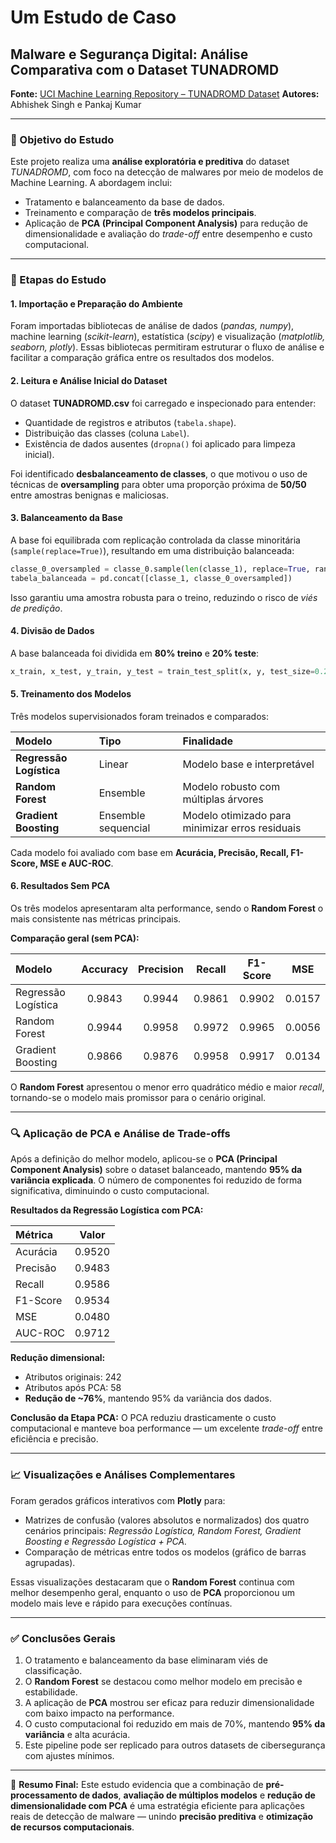
# Um Estudo de Caso

## Malware e Segurança Digital: Análise Comparativa com o Dataset TUNADROMD

**Fonte:** [UCI Machine Learning Repository – TUNADROMD Dataset](https://archive.ics.uci.edu/dataset/813/tunadromd)
**Autores:** Abhishek Singh e Pankaj Kumar

---

### 🎯 Objetivo do Estudo

Este projeto realiza uma **análise exploratória e preditiva** do dataset *TUNADROMD*, com foco na detecção de malwares por meio de modelos de Machine Learning. A abordagem inclui:

* Tratamento e balanceamento da base de dados.
* Treinamento e comparação de **três modelos principais**.
* Aplicação de **PCA (Principal Component Analysis)** para redução de dimensionalidade e avaliação do *trade-off* entre desempenho e custo computacional.

---

### 🧩 Etapas do Estudo

#### 1. Importação e Preparação do Ambiente

Foram importadas bibliotecas de análise de dados (*pandas, numpy*), machine learning (*scikit-learn*), estatística (*scipy*) e visualização (*matplotlib, seaborn, plotly*).
Essas bibliotecas permitiram estruturar o fluxo de análise e facilitar a comparação gráfica entre os resultados dos modelos.

#### 2. Leitura e Análise Inicial do Dataset

O dataset **TUNADROMD.csv** foi carregado e inspecionado para entender:

* Quantidade de registros e atributos (`tabela.shape`).
* Distribuição das classes (coluna `Label`).
* Existência de dados ausentes (`dropna()` foi aplicado para limpeza inicial).

Foi identificado **desbalanceamento de classes**, o que motivou o uso de técnicas de **oversampling** para obter uma proporção próxima de **50/50** entre amostras benignas e maliciosas.

#### 3. Balanceamento da Base

A base foi equilibrada com replicação controlada da classe minoritária (`sample(replace=True)`), resultando em uma distribuição balanceada:

```python
classe_0_oversampled = classe_0.sample(len(classe_1), replace=True, random_state=42)
tabela_balanceada = pd.concat([classe_1, classe_0_oversampled])
```

Isso garantiu uma amostra robusta para o treino, reduzindo o risco de *viés de predição*.

#### 4. Divisão de Dados

A base balanceada foi dividida em **80% treino** e **20% teste**:

```python
x_train, x_test, y_train, y_test = train_test_split(x, y, test_size=0.2, random_state=42)
```

#### 5. Treinamento dos Modelos

Três modelos supervisionados foram treinados e comparados:

| Modelo                  | Tipo                | Finalidade                                      |
| :---------------------- | :------------------ | :---------------------------------------------- |
| **Regressão Logística** | Linear              | Modelo base e interpretável                     |
| **Random Forest**       | Ensemble            | Modelo robusto com múltiplas árvores            |
| **Gradient Boosting**   | Ensemble sequencial | Modelo otimizado para minimizar erros residuais |

Cada modelo foi avaliado com base em **Acurácia, Precisão, Recall, F1-Score, MSE e AUC-ROC**.

#### 6. Resultados Sem PCA

Os três modelos apresentaram alta performance, sendo o **Random Forest** o mais consistente nas métricas principais.

**Comparação geral (sem PCA):**

| Modelo              | Accuracy | Precision | Recall | F1-Score |   MSE  |
| :------------------ | :------: | :-------: | :----: | :------: | :----: |
| Regressão Logística |  0.9843  |   0.9944  | 0.9861 |  0.9902  | 0.0157 |
| Random Forest       |  0.9944  |   0.9958  | 0.9972 |  0.9965  | 0.0056 |
| Gradient Boosting   |  0.9866  |   0.9876  | 0.9958 |  0.9917  | 0.0134 |

O **Random Forest** apresentou o menor erro quadrático médio e maior *recall*, tornando-se o modelo mais promissor para o cenário original.

---

### 🔍 Aplicação de PCA e Análise de Trade-offs

Após a definição do melhor modelo, aplicou-se o **PCA (Principal Component Analysis)** sobre o dataset balanceado, mantendo **95% da variância explicada**. O número de componentes foi reduzido de forma significativa, diminuindo o custo computacional.

**Resultados da Regressão Logística com PCA:**

| Métrica  |  Valor |
| :------- | :----: |
| Acurácia | 0.9520 |
| Precisão | 0.9483 |
| Recall   | 0.9586 |
| F1-Score | 0.9534 |
| MSE      | 0.0480 |
| AUC-ROC  | 0.9712 |

**Redução dimensional:**

* Atributos originais: 242
* Atributos após PCA: 58
* **Redução de ~76%**, mantendo 95% da variância dos dados.

**Conclusão da Etapa PCA:**
O PCA reduziu drasticamente o custo computacional e manteve boa performance — um excelente *trade-off* entre eficiência e precisão.

---

### 📈 Visualizações e Análises Complementares

Foram gerados gráficos interativos com **Plotly** para:

* Matrizes de confusão (valores absolutos e normalizados) dos quatro cenários principais:
  *Regressão Logística, Random Forest, Gradient Boosting e Regressão Logística + PCA.*
* Comparação de métricas entre todos os modelos (gráfico de barras agrupadas).

Essas visualizações destacaram que o **Random Forest** continua com melhor desempenho geral, enquanto o uso de **PCA** proporcionou um modelo mais leve e rápido para execuções contínuas.

---

### ✅ Conclusões Gerais

1. O tratamento e balanceamento da base eliminaram viés de classificação.
2. O **Random Forest** se destacou como melhor modelo em precisão e estabilidade.
3. A aplicação de **PCA** mostrou ser eficaz para reduzir dimensionalidade com baixo impacto na performance.
4. O custo computacional foi reduzido em mais de 70%, mantendo **95% da variância** e alta acurácia.
5. Este pipeline pode ser replicado para outros datasets de cibersegurança com ajustes mínimos.

---

📘 **Resumo Final:**
Este estudo evidencia que a combinação de **pré-processamento de dados**, **avaliação de múltiplos modelos** e **redução de dimensionalidade com PCA** é uma estratégia eficiente para aplicações reais de detecção de malware — unindo **precisão preditiva** e **otimização de recursos computacionais**.
